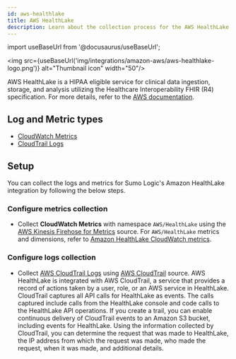```yaml
---
id: aws-healthlake
title: AWS HealthLake
description: Learn about the collection process for the AWS HealthLake service.
---
```


import useBaseUrl from '@docusaurus/useBaseUrl';

<img src={useBaseUrl('img/integrations/amazon-aws/aws-healthlake-logo.png')} alt="Thumbnail icon" width="50"/>

AWS HealthLake is a HIPAA eligible service for clinical data ingestion, storage, and analysis utilizing the Healthcare Interoperability FHIR (R4) specification. For more details, refer to the [AWS documentation](https://docs.aws.amazon.com/healthlake/latest/devguide/what-is-amazon-health-lake.html).

## Log and Metric types
* [CloudWatch Metrics](https://docs.aws.amazon.com/healthlake/latest/devguide/monitoring-cloudwatch.html)
* [CloudTrail Logs](https://docs.aws.amazon.com/healthlake/latest/devguide/logging-using-cloudtrail.html)

## Setup
You can collect the logs and metrics for Sumo Logic's Amazon HealthLake integration by following the below steps.

### Configure metrics collection
* Collect **CloudWatch Metrics** with namespace `AWS/HealthLake` using the [AWS Kinesis Firehose for Metrics](/docs/send-data/hosted-collectors/amazon-aws/aws-kinesis-firehose-metrics-source/) source. For `AWS/HealthLake` metrics and dimensions, refer to [Amazon HealthLake CloudWatch metrics](https://docs.aws.amazon.com/healthlake/latest/devguide/monitoring-cloudwatch.html).

### Configure logs collection
* Collect [AWS CloudTrail Logs](https://docs.aws.amazon.com/healthlake/latest/devguide/logging-using-cloudtrail.html) using [AWS CloudTrail](/docs/send-data/hosted-collectors/amazon-aws/aws-cloudtrail-source/) source. AWS HealthLake is integrated with AWS CloudTrail, a service that provides a record of actions taken by a user, role, or an AWS service in HealthLake. CloudTrail captures all API calls for HealthLake as events. The calls captured include calls from the HealthLake console and code calls to the HealthLake API operations. If you create a trail, you can enable continuous delivery of CloudTrail events to an Amazon S3 bucket, including events for HealthLake. Using the information collected by CloudTrail, you can determine the request that was made to HealthLake, the IP address from which the request was made, who made the request, when it was made, and additional details.